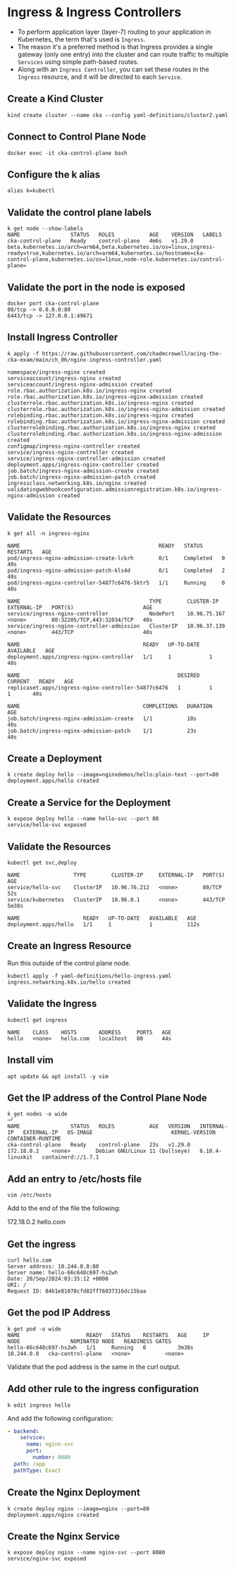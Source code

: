 # Ingress & Ingress Controllers

- To perform application layer (layer-7) routing to your application in Kubernetes, the term that's used is `Ingress`.
- The reason it's a preferred method is that Ingress provides a single gateway (only one entry) into the cluster and can route traffic to multiple `Services` using simple path-based routes.
- Along with an `Ingress Controller`, you can set these routes in the `Ingress` resource, and it will be directed to each `Service`.

## Create a Kind Cluster

```shell
kind create cluster --name cka --config yaml-definitions/cluster2.yaml
```

## Connect to Control Plane Node

```shell
docker exec -it cka-control-plane bash
```

## Configure the k alias

```shell
alias k=kubectl
```

## Validate the control plane labels

```shell
k get node --show-labels
NAME                STATUS   ROLES           AGE    VERSION   LABELS
cka-control-plane   Ready    control-plane   4m6s   v1.29.0   beta.kubernetes.io/arch=arm64,beta.kubernetes.io/os=linux,ingress-ready=true,kubernetes.io/arch=arm64,kubernetes.io/hostname=cka-control-plane,kubernetes.io/os=linux,node-role.kubernetes.io/control-plane=
```

## Validate the port in the node is exposed

```shell
docker port cka-control-plane
80/tcp -> 0.0.0.0:80
6443/tcp -> 127.0.0.1:49671
```

## Install Ingress Controller

```shell
k apply -f https://raw.githubusercontent.com/chadmcrowell/acing-the-cka-exam/main/ch_06/nginx-ingress-controller.yaml

namespace/ingress-nginx created
serviceaccount/ingress-nginx created
serviceaccount/ingress-nginx-admission created
role.rbac.authorization.k8s.io/ingress-nginx created
role.rbac.authorization.k8s.io/ingress-nginx-admission created
clusterrole.rbac.authorization.k8s.io/ingress-nginx created
clusterrole.rbac.authorization.k8s.io/ingress-nginx-admission created
rolebinding.rbac.authorization.k8s.io/ingress-nginx created
rolebinding.rbac.authorization.k8s.io/ingress-nginx-admission created
clusterrolebinding.rbac.authorization.k8s.io/ingress-nginx created
clusterrolebinding.rbac.authorization.k8s.io/ingress-nginx-admission created
configmap/ingress-nginx-controller created
service/ingress-nginx-controller created
service/ingress-nginx-controller-admission created
deployment.apps/ingress-nginx-controller created
job.batch/ingress-nginx-admission-create created
job.batch/ingress-nginx-admission-patch created
ingressclass.networking.k8s.io/nginx created
validatingwebhookconfiguration.admissionregistration.k8s.io/ingress-nginx-admission created
```

## Validate the Resources

```shell
k get all -n ingress-nginx

NAME                                            READY   STATUS      RESTARTS   AGE
pod/ingress-nginx-admission-create-lckrh        0/1     Completed   0          40s
pod/ingress-nginx-admission-patch-kls4d         0/1     Completed   2          40s
pod/ingress-nginx-controller-54877c6476-5ktr5   1/1     Running     0          40s

NAME                                         TYPE        CLUSTER-IP     EXTERNAL-IP   PORT(S)                      AGE
service/ingress-nginx-controller             NodePort    10.96.75.167   <none>        80:32205/TCP,443:32034/TCP   40s
service/ingress-nginx-controller-admission   ClusterIP   10.96.37.139   <none>        443/TCP                      40s

NAME                                       READY   UP-TO-DATE   AVAILABLE   AGE
deployment.apps/ingress-nginx-controller   1/1     1            1           40s

NAME                                                  DESIRED   CURRENT   READY   AGE
replicaset.apps/ingress-nginx-controller-54877c6476   1         1         1       40s

NAME                                       COMPLETIONS   DURATION   AGE
job.batch/ingress-nginx-admission-create   1/1           10s        40s
job.batch/ingress-nginx-admission-patch    1/1           23s        40s
```

## Create a Deployment

```shell
k create deploy hello --image=nginxdemos/hello:plain-text --port=80
deployment.apps/hello created
```

## Create a Service for the Deployment

```shell
k expose deploy hello --name hello-svc --port 80
service/hello-svc exposed
```

## Validate the Resources

```shell
kubectl get svc,deploy

NAME                 TYPE        CLUSTER-IP     EXTERNAL-IP   PORT(S)   AGE
service/hello-svc    ClusterIP   10.96.76.212   <none>        80/TCP    52s
service/kubernetes   ClusterIP   10.96.0.1      <none>        443/TCP   5m38s

NAME                    READY   UP-TO-DATE   AVAILABLE   AGE
deployment.apps/hello   1/1     1            1           112s
```

## Create an Ingress Resource

Run this outside of the control plane node.

```shell
kubectl apply -f yaml-definitions/hello-ingress.yaml
ingress.networking.k8s.io/hello created
```

## Validate the Ingress

```shell
kubectl get ingress

NAME    CLASS    HOSTS       ADDRESS     PORTS   AGE
hello   <none>   hello.com   localhost   80      44s
```

## Install vim

```shell
apt update && apt install -y vim
```

## Get the IP address of the Control Plane Node

```shell
k get nodes -o wide                                                                                                                                                          ─╯
NAME                STATUS   ROLES           AGE   VERSION   INTERNAL-IP   EXTERNAL-IP   OS-IMAGE                         KERNEL-VERSION    CONTAINER-RUNTIME
cka-control-plane   Ready    control-plane   23s   v1.29.0   172.18.0.2    <none>        Debian GNU/Linux 11 (bullseye)   6.10.4-linuxkit   containerd://1.7.1
```

## Add an entry to /etc/hosts file

```shell
vim /etc/hosts
```

Add to the end of the file the following:

172.18.0.2 hello.com

## Get the ingress

```shell
curl hello.com
Server address: 10.244.0.8:80
Server name: hello-66c648c697-hs2wh
Date: 20/Sep/2024:03:35:12 +0000
URI: /
Request ID: 84b1e81078cfd82ff76037316dc15baa
```

## Get the pod IP Address

```shell
k get pod -o wide
NAME                     READY   STATUS    RESTARTS   AGE     IP           NODE                NOMINATED NODE   READINESS GATES
hello-66c648c697-hs2wh   1/1     Running   0          3m38s   10.244.0.8   cka-control-plane   <none>           <none>
```

Validate that the pod address is the same in the curl output.

## Add other rule to the ingress configuration

```shell
k edit ingress hello
```

And add the following configuration:

```yaml
- backend:
    service:
      name: nginx-svc
      port: 
        number: 8080
  path: /app
  pathType: Exact
```

## Create the Nginx Deployment

```shell
k create deploy nginx --image=nginx --port=80
deployment.apps/nginx created
```

## Create the Nginx Service

```shell
k expose deploy nginx --name nginx-svc --port 8080
service/nginx-svc exposed
```

